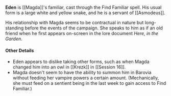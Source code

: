 **Eden** is [[Magda]]'s familiar, cast through the Find Familiar spell. His usual form is a large white and yellow snake, and he is a servant of [[Asmodeus]].

His relationship with Magda seems to be contractual in nature but long-standing before the events of the campaign. She speaks to him as if an old friend when he first appears on-screen in the lore document *Here, in the Garden*.

#### Other Details

- Eden appears to dislike taking other forms, such as when Magda changed him into an owl in [[Krezk]] in [[Session 16]].
- Magda doesn't seem to have the ability to summon him in Barovia without feeding her vampire powers a certain amount. (Mechanically, she must feed on a sentient being in the last week to gain access to Find Familiar.)